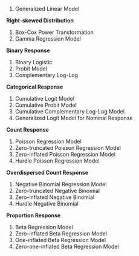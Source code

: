 1. Generalized Linear Model

**Right-skewed Distribution**
1. Box-Cox Power Transformation
2. Gamma Regression Model

**Binary Response**
1. Binary Logistic
2. Probit Model
3. Complementary Log-Log

**Categorical Response**
1. Cumulative Logit Model
2. Cumulative Probit Model
3. Cumulative Complementary Log-Log Model
4. Generalized Logit Model for Nominal Response

**Count Response**
1. Poisson Regression Model 
2. Zero-truncated Poisson Regression Model
3. Zero-inflated Poisson Regression Model
4. Hurdle Poisson Regression Model

**Overdispersed Count Response**
1. Negative Binomial Regression Model 
2. Zero-truncated Negative Binomial
3. Zero-inflated Negative Binomial
4. Hurdle Negative Binomial

**Proportion Response**
1. Beta Regression Model
2. Zero-inflated Beta Regression Model
3. One-inflated Beta Regression Model
4. Zero-one-inflated Beta Regression Model
